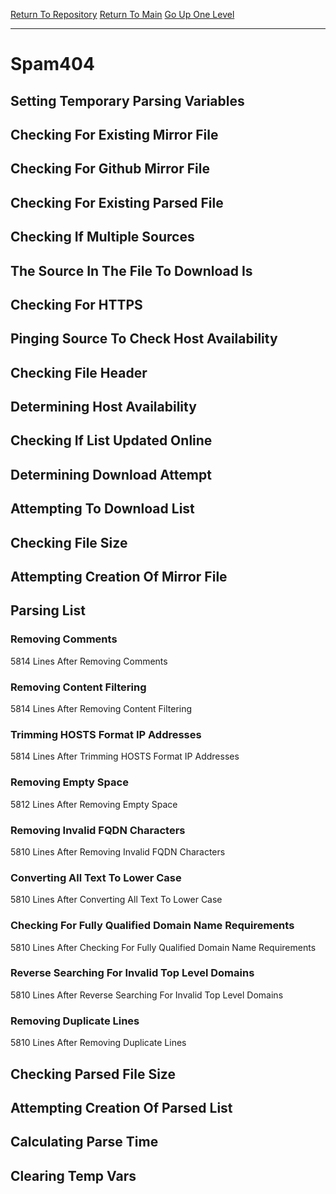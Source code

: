 [Return To Repository](https://github.com/deathbybandaid/piholeparser/)
[Return To Main](https://github.com/deathbybandaid/piholeparser/blob/master/RecentRunLogs/Mainlog.md)
[Go Up One Level](https://github.com/deathbybandaid/piholeparser/blob/master/RecentRunLogs/TopLevelScripts/30-Processing-Blacklists.md)
____________________________________
# Spam404
## Setting Temporary Parsing Variables
## Checking For Existing Mirror File
## Checking For Github Mirror File
## Checking For Existing Parsed File
## Checking If Multiple Sources
## The Source In The File To Download Is
## Checking For HTTPS
## Pinging Source To Check Host Availability
## Checking File Header
## Determining Host Availability
## Checking If List Updated Online
## Determining Download Attempt
## Attempting To Download List
## Checking File Size
## Attempting Creation Of Mirror File
## Parsing List
### Removing Comments
5814 Lines After Removing Comments
### Removing Content Filtering
5814 Lines After Removing Content Filtering
### Trimming HOSTS Format IP Addresses
5814 Lines After Trimming HOSTS Format IP Addresses
### Removing Empty Space
5812 Lines After Removing Empty Space
### Removing Invalid FQDN Characters
5810 Lines After Removing Invalid FQDN Characters
### Converting All Text To Lower Case
5810 Lines After Converting All Text To Lower Case
### Checking For Fully Qualified Domain Name Requirements
5810 Lines After Checking For Fully Qualified Domain Name Requirements
### Reverse Searching For Invalid Top Level Domains
5810 Lines After Reverse Searching For Invalid Top Level Domains
### Removing Duplicate Lines
5810 Lines After Removing Duplicate Lines
## Checking Parsed File Size
## Attempting Creation Of Parsed List
## Calculating Parse Time
## Clearing Temp Vars
